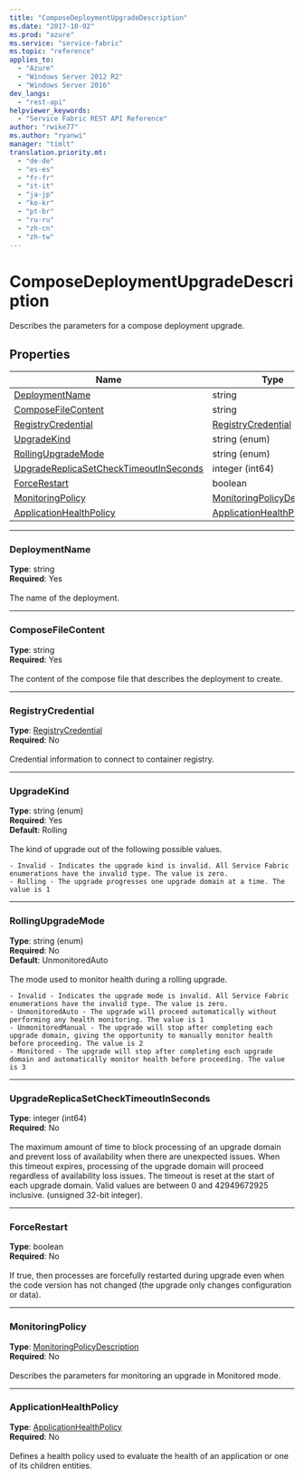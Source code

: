 ```yaml
---
title: "ComposeDeploymentUpgradeDescription"
ms.date: "2017-10-02"
ms.prod: "azure"
ms.service: "service-fabric"
ms.topic: "reference"
applies_to: 
  - "Azure"
  - "Windows Server 2012 R2"
  - "Windows Server 2016"
dev_langs: 
  - "rest-api"
helpviewer_keywords: 
  - "Service Fabric REST API Reference"
author: "rwike77"
ms.author: "ryanwi"
manager: "timlt"
translation.priority.mt: 
  - "de-de"
  - "es-es"
  - "fr-fr"
  - "it-it"
  - "ja-jp"
  - "ko-kr"
  - "pt-br"
  - "ru-ru"
  - "zh-cn"
  - "zh-tw"
---
```

# ComposeDeploymentUpgradeDescription

Describes the parameters for a compose deployment upgrade.

## Properties

| Name | Type | Required |
| --- | --- | --- |
| [DeploymentName](#deploymentname) | string | Yes |
| [ComposeFileContent](#composefilecontent) | string | Yes |
| [RegistryCredential](#registrycredential) | [RegistryCredential](sfclient-v60-model-registrycredential.md) | No |
| [UpgradeKind](#upgradekind) | string (enum) | Yes |
| [RollingUpgradeMode](#rollingupgrademode) | string (enum) | No |
| [UpgradeReplicaSetCheckTimeoutInSeconds](#upgradereplicasetchecktimeoutinseconds) | integer (int64) | No |
| [ForceRestart](#forcerestart) | boolean | No |
| [MonitoringPolicy](#monitoringpolicy) | [MonitoringPolicyDescription](sfclient-v60-model-monitoringpolicydescription.md) | No |
| [ApplicationHealthPolicy](#applicationhealthpolicy) | [ApplicationHealthPolicy](sfclient-v60-model-applicationhealthpolicy.md) | No |

____
### DeploymentName
__Type__: string <br/>
__Required__: Yes<br/>
<br/>
The name of the deployment.

____
### ComposeFileContent
__Type__: string <br/>
__Required__: Yes<br/>
<br/>
The content of the compose file that describes the deployment to create.

____
### RegistryCredential
__Type__: [RegistryCredential](sfclient-v60-model-registrycredential.md) <br/>
__Required__: No<br/>
<br/>
Credential information to connect to container registry.

____
### UpgradeKind
__Type__: string (enum) <br/>
__Required__: Yes<br/>
__Default__: Rolling <br/>
<br/>
The kind of upgrade out of the following possible values.

    - Invalid - Indicates the upgrade kind is invalid. All Service Fabric enumerations have the invalid type. The value is zero.
    - Rolling - The upgrade progresses one upgrade domain at a time. The value is 1


____
### RollingUpgradeMode
__Type__: string (enum) <br/>
__Required__: No<br/>
__Default__: UnmonitoredAuto <br/>
<br/>
The mode used to monitor health during a rolling upgrade.

    - Invalid - Indicates the upgrade mode is invalid. All Service Fabric enumerations have the invalid type. The value is zero.
    - UnmonitoredAuto - The upgrade will proceed automatically without performing any health monitoring. The value is 1
    - UnmonitoredManual - The upgrade will stop after completing each upgrade domain, giving the opportunity to manually monitor health before proceeding. The value is 2
    - Monitored - The upgrade will stop after completing each upgrade domain and automatically monitor health before proceeding. The value is 3


____
### UpgradeReplicaSetCheckTimeoutInSeconds
__Type__: integer (int64) <br/>
__Required__: No<br/>
<br/>
The maximum amount of time to block processing of an upgrade domain and prevent loss of availability when there are unexpected issues. When this timeout expires, processing of the upgrade domain will proceed regardless of availability loss issues. The timeout is reset at the start of each upgrade domain. Valid values are between 0 and 42949672925 inclusive. (unsigned 32-bit integer).

____
### ForceRestart
__Type__: boolean <br/>
__Required__: No<br/>
<br/>
If true, then processes are forcefully restarted during upgrade even when the code version has not changed (the upgrade only changes configuration or data).

____
### MonitoringPolicy
__Type__: [MonitoringPolicyDescription](sfclient-v60-model-monitoringpolicydescription.md) <br/>
__Required__: No<br/>
<br/>
Describes the parameters for monitoring an upgrade in Monitored mode.

____
### ApplicationHealthPolicy
__Type__: [ApplicationHealthPolicy](sfclient-v60-model-applicationhealthpolicy.md) <br/>
__Required__: No<br/>
<br/>
Defines a health policy used to evaluate the health of an application or one of its children entities.

